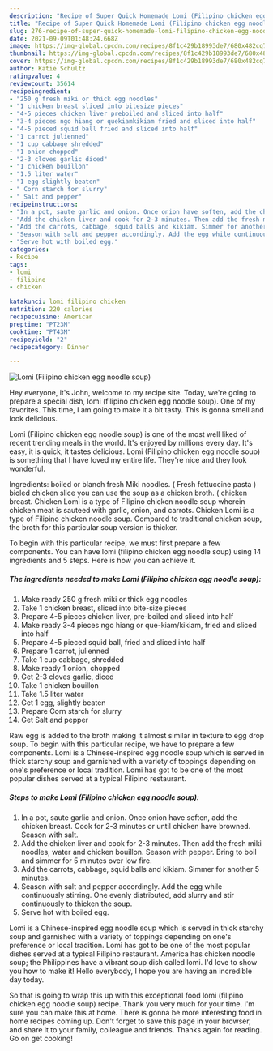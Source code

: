 ```yaml
---
description: "Recipe of Super Quick Homemade Lomi (Filipino chicken egg noodle soup)"
title: "Recipe of Super Quick Homemade Lomi (Filipino chicken egg noodle soup)"
slug: 276-recipe-of-super-quick-homemade-lomi-filipino-chicken-egg-noodle-soup
date: 2021-09-09T01:48:24.668Z
image: https://img-global.cpcdn.com/recipes/8f1c429b18993de7/680x482cq70/lomi-filipino-chicken-egg-noodle-soup-recipe-main-photo.jpg
thumbnail: https://img-global.cpcdn.com/recipes/8f1c429b18993de7/680x482cq70/lomi-filipino-chicken-egg-noodle-soup-recipe-main-photo.jpg
cover: https://img-global.cpcdn.com/recipes/8f1c429b18993de7/680x482cq70/lomi-filipino-chicken-egg-noodle-soup-recipe-main-photo.jpg
author: Katie Schultz
ratingvalue: 4
reviewcount: 35614
recipeingredient:
- "250 g fresh miki or thick egg noodles"
- "1 chicken breast sliced into bitesize pieces"
- "4-5 pieces chicken liver preboiled and sliced into half"
- "3-4 pieces ngo hiang or quekiamkikiam fried and sliced into half"
- "4-5 pieced squid ball fried and sliced into half"
- "1 carrot julienned"
- "1 cup cabbage shredded"
- "1 onion chopped"
- "2-3 cloves garlic diced"
- "1 chicken bouillon"
- "1.5 liter water"
- "1 egg slightly beaten"
- " Corn starch for slurry"
- " Salt and pepper"
recipeinstructions:
- "In a pot, saute garlic and onion. Once onion have soften, add the chicken breast. Cook for 2-3 minutes or until chicken have browned. Season with salt."
- "Add the chicken liver and cook for 2-3 minutes. Then add the fresh miki noodles, water and chicken bouillon. Season with pepper. Bring to boil and simmer for 5 minutes over low fire."
- "Add the carrots, cabbage, squid balls and kikiam. Simmer for another 5 minutes."
- "Season with salt and pepper accordingly. Add the egg while continuously stirring. One evenly distributed, add slurry and stir continuously to thicken the soup."
- "Serve hot with boiled egg."
categories:
- Recipe
tags:
- lomi
- filipino
- chicken

katakunci: lomi filipino chicken 
nutrition: 220 calories
recipecuisine: American
preptime: "PT23M"
cooktime: "PT43M"
recipeyield: "2"
recipecategory: Dinner

---
```



![Lomi (Filipino chicken egg noodle soup)](https://img-global.cpcdn.com/recipes/8f1c429b18993de7/680x482cq70/lomi-filipino-chicken-egg-noodle-soup-recipe-main-photo.jpg)

Hey everyone, it's John, welcome to my recipe site. Today, we're going to prepare a special dish, lomi (filipino chicken egg noodle soup). One of my favorites. This time, I am going to make it a bit tasty. This is gonna smell and look delicious.

Lomi (Filipino chicken egg noodle soup) is one of the most well liked of recent trending meals in the world. It's enjoyed by millions every day. It's easy, it is quick, it tastes delicious. Lomi (Filipino chicken egg noodle soup) is something that I have loved my entire life. They're nice and they look wonderful.

Ingredients: boiled or blanch fresh Miki noodles. ( Fresh fettuccine pasta ) bioled chicken slice you can use the soup as a chicken broth. ( chicken breast. Chicken Lomi is a type of Filipino chicken noodle soup wherein chicken meat is sauteed with garlic, onion, and carrots. Chicken Lomi is a type of Filipino chicken noodle soup. Compared to traditional chicken soup, the broth for this particular soup version is thicker.


To begin with this particular recipe, we must first prepare a few components. You can have lomi (filipino chicken egg noodle soup) using 14 ingredients and 5 steps. Here is how you can achieve it.

<!--inarticleads1-->

##### The ingredients needed to make Lomi (Filipino chicken egg noodle soup):

1. Make ready 250 g fresh miki or thick egg noodles
1. Take 1 chicken breast, sliced into bite-size pieces
1. Prepare 4-5 pieces chicken liver, pre-boiled and sliced into half
1. Make ready 3-4 pieces ngo hiang or que-kiam/kikiam, fried and sliced into half
1. Prepare 4-5 pieced squid ball, fried and sliced into half
1. Prepare 1 carrot, julienned
1. Take 1 cup cabbage, shredded
1. Make ready 1 onion, chopped
1. Get 2-3 cloves garlic, diced
1. Take 1 chicken bouillon
1. Take 1.5 liter water
1. Get 1 egg, slightly beaten
1. Prepare  Corn starch for slurry
1. Get  Salt and pepper


Raw egg is added to the broth making it almost similar in texture to egg drop soup. To begin with this particular recipe, we have to prepare a few components. Lomi is a Chinese-inspired egg noodle soup which is served in thick starchy soup and garnished with a variety of toppings depending on one&#39;s preference or local tradition. Lomi has got to be one of the most popular dishes served at a typical Filipino restaurant. 

<!--inarticleads2-->

##### Steps to make Lomi (Filipino chicken egg noodle soup):

1. In a pot, saute garlic and onion. Once onion have soften, add the chicken breast. Cook for 2-3 minutes or until chicken have browned. Season with salt.
1. Add the chicken liver and cook for 2-3 minutes. Then add the fresh miki noodles, water and chicken bouillon. Season with pepper. Bring to boil and simmer for 5 minutes over low fire.
1. Add the carrots, cabbage, squid balls and kikiam. Simmer for another 5 minutes.
1. Season with salt and pepper accordingly. Add the egg while continuously stirring. One evenly distributed, add slurry and stir continuously to thicken the soup.
1. Serve hot with boiled egg.


Lomi is a Chinese-inspired egg noodle soup which is served in thick starchy soup and garnished with a variety of toppings depending on one&#39;s preference or local tradition. Lomi has got to be one of the most popular dishes served at a typical Filipino restaurant. America has chicken noodle soup; the Philippines have a vibrant soup dish called lomi. I&#39;d love to show you how to make it! Hello everybody, I hope you are having an incredible day today. 

So that is going to wrap this up with this exceptional food lomi (filipino chicken egg noodle soup) recipe. Thank you very much for your time. I'm sure you can make this at home. There is gonna be more interesting food in home recipes coming up. Don't forget to save this page in your browser, and share it to your family, colleague and friends. Thanks again for reading. Go on get cooking!
